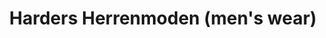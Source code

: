 ---
title: "Harders Herrenmoden (men's wear)"
url: /neukirchen-vluyn/harders-herrenmoden-mens-wear/
shop: Kleidung
---